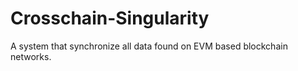 # Crosschain-Singularity

A system that synchronize all data found on EVM based blockchain networks. 

